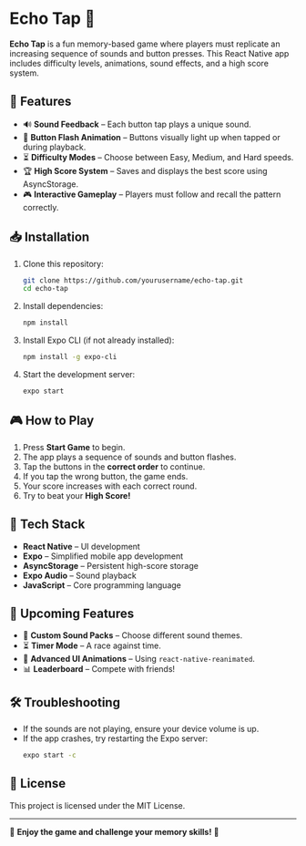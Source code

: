 # Echo Tap 🎵

**Echo Tap** is a fun memory-based game where players must replicate an increasing sequence of sounds and button presses. This React Native app includes difficulty levels, animations, sound effects, and a high score system.

## 🚀 Features

- 🔊 **Sound Feedback** – Each button tap plays a unique sound.
- 🎨 **Button Flash Animation** – Buttons visually light up when tapped or during playback.
- ⏳ **Difficulty Modes** – Choose between Easy, Medium, and Hard speeds.
- 🏆 **High Score System** – Saves and displays the best score using AsyncStorage.
- 🎮 **Interactive Gameplay** – Players must follow and recall the pattern correctly.

## 📥 Installation

1. Clone this repository:
   ```sh
   git clone https://github.com/yourusername/echo-tap.git
   cd echo-tap
   ```

2. Install dependencies:
   ```sh
   npm install
   ```

3. Install Expo CLI (if not already installed):
   ```sh
   npm install -g expo-cli
   ```

4. Start the development server:
   ```sh
   expo start
   ```

## 🎮 How to Play

1. Press **Start Game** to begin.
2. The app plays a sequence of sounds and button flashes.
3. Tap the buttons in the **correct order** to continue.
4. If you tap the wrong button, the game ends.
5. Your score increases with each correct round.
6. Try to beat your **High Score!**

## 🔧 Tech Stack

- **React Native** – UI development
- **Expo** – Simplified mobile app development
- **AsyncStorage** – Persistent high-score storage
- **Expo Audio** – Sound playback
- **JavaScript** – Core programming language

## 📌 Upcoming Features

- 🎵 **Custom Sound Packs** – Choose different sound themes.
- ⏳ **Timer Mode** – A race against time.
- 🎨 **Advanced UI Animations** – Using `react-native-reanimated`.
- 📊 **Leaderboard** – Compete with friends!

## 🛠️ Troubleshooting

- If the sounds are not playing, ensure your device volume is up.
- If the app crashes, try restarting the Expo server:
  ```sh
  expo start -c
  ```

## 📜 License
This project is licensed under the MIT License.

---

🎉 **Enjoy the game and challenge your memory skills!** 🎉

